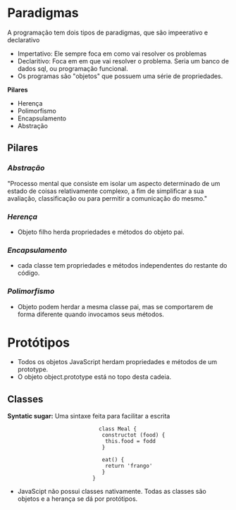 # Paradigmas
A programação tem dois tipos de paradigmas, que são impeerativo e declarativo
+ Impertativo: Ele sempre foca em como vai resolver os problemas
+ Declaritivo: Foca em em que vai resolver o problema. Seria um banco de dados sql, ou programação funcional.
+ Os programas são "objetos" que possuem uma série de propriedades.

**Pilares**
+ Herença
+ Polimorfismo
+ Encapsulamento
+ Abstração


## Pilares
### *Abstração*

"Processo mental que consiste em isolar um aspecto determinado de um estado de coisas relativamente complexo, a fim de simplificar a sua avaliação, classificação ou para permitir a comunicação do mesmo."
 
 ### *Herença*
 + Objeto filho herda propriedades e métodos do objeto pai.
 
 ### *Encapsulamento*
 + cada classe tem propriedades e métodos independentes do restante do código.
 
 ### *Polimorfismo*
 + Objeto podem herdar a mesma classe pai, mas se comportarem de forma diferente quando invocamos seus métodos.

# Protótipos
+ Todos os objetos JavaScript herdam propriedades e métodos de um prototype.
+ O objeto object.prototype está no topo desta cadeia.

## Classes
**Syntatic sugar:** Uma sintaxe feita para facilitar a escrita

                                 class Meal {
                                  constructot (food) {
                                   this.food = fodd
                                  }
                                  
                                  eat() {
                                   return 'frango'
                                  }
                               }
                               
 + JavaScipt não possui classes nativamente. Todas as classes são objetos e a herança se dá por protótipos.
 
   
